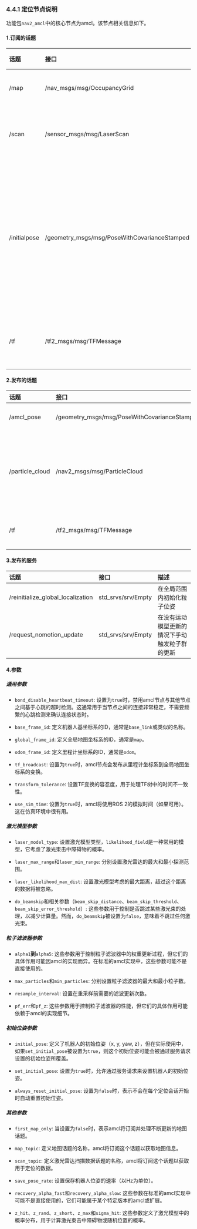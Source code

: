 ### 4.4.1 定位节点说明

功能包`nav2_amcl`中的核心节点为amcl。该节点相关信息如下。

#### 1.订阅的话题

| 话题 | 接口 | 描述 |
| :--- | :--- | :--- |
| /map | /nav\_msgs/msg/OccupancyGrid | 地图数据 |
| /scan | /sensor\_msgs/msg/LaserScan | 激光雷达数据 |
| /initialpose | /geometry\_msgs/msg/PoseWithCovarianceStamped | 用来初始化粒子滤波器的均值和协方差 |
| /tf | /tf2\_msgs/msg/TFMessage | 坐标变换消息 |

#### 2.发布的话题

| 话题 | 接口 | 描述 |
| :--- | :--- | :--- |
| /amcl\_pose | /geometry\_msgs/msg/PoseWithCovarianceStamped | 机器人在地图中的位姿估计 |
| /particle\_cloud | /nav2\_msgs/msg/ParticleCloud | 位姿估计集合，rviz中可以被 PoseArray 订阅然后图形化显示机器人的位姿估计集合 |
| /tf | /tf2\_msgs/msg/TFMessage | 发布从 odom 与 map 的转换 |

#### 3.发布的服务

| 话题 | 接口 | 描述 |
| :--- | :--- | :--- |
| /reinitialize\_global\_localization | std\_srvs/srv/Empty | 在全局范围内初始化粒子位姿 |
| /request\_nomotion\_update | std\_srvs/srv/Empty | 在没有运动模型更新的情况下手动触发粒子群的更新 |

#### 4.参数

##### 通用参数

* `bond_disable_heartbeat_timeout`: 设置为`true`时，禁用amcl节点与其他节点之间基于心跳的超时检测。这通常用于当节点之间的连接非常稳定，不需要频繁的心跳检测来确认连接状态时。

* `base_frame_id`: 定义机器人基坐标系的ID，通常是`base_link`或类似的名称。

* `global_frame_id`: 定义全局地图坐标系的ID，通常是`map`。

* `odom_frame_id`: 定义里程计坐标系的ID，通常是`odom`。

* `tf_broadcast`: 设置为`true`时，amcl节点会发布从里程计坐标系到全局地图坐标系的变换。

* `transform_tolerance`: 设置TF变换的容忍度，用于处理TF树中的时间不一致性。

* `use_sim_time`: 设置为`true`时，amcl将使用ROS 2的模拟时间（如果可用）。这在仿真环境中很有用。

##### 激光模型参数

* `laser_model_type`: 设置激光模型类型，`likelihood_field`是一种常用的模型，它考虑了激光束击中障碍物的概率。

* `laser_max_range`和`laser_min_range`: 分别设置激光雷达的最大和最小探测范围。

* `laser_likelihood_max_dist`: 设置激光模型考虑的最大距离，超过这个距离的数据将被忽略。

* `do_beamskip`和相关参数（`beam_skip_distance`、`beam_skip_threshold`、`beam_skip_error_threshold`）: 这些参数用于控制是否跳过某些激光束的处理，以减少计算量。然而，`do_beamskip`被设置为`false`，意味着不跳过任何激光束。

##### 粒子滤波器参数

* `alpha1`**到**`alpha5`: 这些参数用于控制粒子滤波器中的权重更新过程，但它们的具体作用可能因amcl的实现而异。在标准的amcl实现中，这些参数可能不是直接使用的。

* `max_particles`和`min_particles`: 分别设置粒子滤波器的最大和最小粒子数。

* `resample_interval`: 设置在重采样前需要的滤波更新次数。

* `pf_err`和`pf_z`: 这些参数用于控制粒子滤波器的性能，但它们的具体作用可能依赖于amcl的实现细节。

##### 初始位姿参数

* `initial_pose`: 定义了机器人的初始位姿（x, y, yaw, z），但在实际使用中，如果`set_initial_pose`被设置为`true`，则这个初始位姿可能会被通过服务请求设置的初始位姿所覆盖。

* `set_initial_pose`: 设置为`true`时，允许通过服务请求来设置机器人的初始位姿。

* `always_reset_initial_pose`: 设置为`false`时，表示不会在每个定位会话开始时自动重置初始位姿。

##### 其他参数

* `first_map_only`: 当设置为`false`时，表示amcl将订阅并处理不断更新的地图话题。

* `map_topic`: 定义地图话题的名称，amcl将订阅这个话题以获取地图信息。

* `scan_topic`: 定义激光雷达扫描数据话题的名称，amcl将订阅这个话题以获取用于定位的数据。

* `save_pose_rate`: 设置保存机器人位姿的速率（以Hz为单位）。

* `recovery_alpha_fast`和`recovery_alpha_slow`: 这些参数在标准的amcl实现中可能不是直接使用的，它们可能属于某个特定版本的amcl或扩展。

* `z_hit`、`z_rand`、`z_short`、`z_max`和`sigma_hit`: 这些参数定义了激光模型中的概率分布，用于计算激光束击中障碍物或随机位置的概率。



